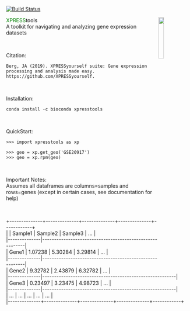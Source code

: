 [![Build Status](https://travis-ci.org/dwyl/learn-travis.svg?branch=master)](https://travis-ci.org/dwyl/learn-travis)

<p><img src="https://github.com/RiboPipe/ribopipe/blob/master/docs/content/xpressyourself.png" class="center" width="17%" height="17%" align="right">

<span style="color:green">XPRESS</span><span style="color:black">tools</span>   
A toolkit for navigating and analyzing gene expression datasets

<br />

Citation:    
```
Berg, JA (2019). XPRESSyourself suite: Gene expression processing and analysis made easy. https://github.com/XPRESSyourself.
```

<br />

Installation:   
```
conda install -c bioconda xpresstools
```

<br />

QuickStart:   
```
>>> import xpresstools as xp   

>>> geo = xp.get_geo('GSE20917')
>>> geo = xp.rpm(geo)
```

<br />

Important Notes:    
Assumes all dataframes are columns=samples and rows=genes (except in certain cases, see documentation for help)    

<br />

+--------------+--------------+--------------+--------------+------------+   
|              |    Sample1   |   Sample2    |    Sample3   |    ...     |   
|--------------|---------------------------------------------------------|   
|    Gene1     |    1.07238   |   5.30284    |    3.29814   |    ...     |   
|--------------|---------------------------------------------------------|   
|    Gene2     |    9.32782   |   2.43879    |    6.32782   |    ...     |   
|--------------|---------------------------------------------------------|   
|    Gene3     |    0.23497   |   3.23475    |    4.98723   |    ...     |   
|--------------|---------------------------------------------------------|   
|     ...      |      ...     |     ...      |      ...     |    ...     |   
|--------------+--------------+--------------+--------------+------------+   


<br />
